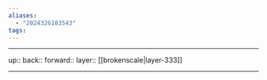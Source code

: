 ```yaml
---
aliases:
  - "2024326183543"
tags:
---
```




***

up:: 
back:: 
forward:: 
layer:: [[brokenscale|layer-333]]

***
